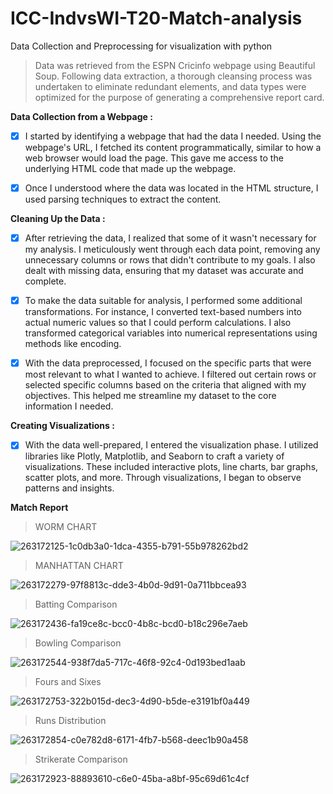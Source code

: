 # ICC-IndvsWI-T20-Match-analysis
Data Collection and Preprocessing for visualization with python


> Data was retrieved from the ESPN Cricinfo webpage using Beautiful Soup. Following data extraction, a thorough cleansing process was undertaken to eliminate redundant elements, and data types were optimized for the purpose of generating a comprehensive report card.


__Data Collection from a Webpage :__

- [x] I started by identifying a webpage that had the data I needed. Using the webpage's URL, I fetched its content programmatically, similar to how a web browser would load the page. This gave me access to the underlying HTML code that made up the webpage.

- [x] Once I understood where the data was located in the HTML structure, I used parsing techniques to extract the content.

__Cleaning Up the Data :__

- [x] After retrieving the data, I realized that some of it wasn't necessary for my analysis. I meticulously went through each data point, removing any unnecessary columns or rows that didn't contribute to my goals. I also dealt with missing data, ensuring that my dataset was accurate and complete.

- [x] To make the data suitable for analysis, I performed some additional transformations. For instance, I converted text-based numbers into actual numeric values so that I could perform calculations. I also transformed categorical variables into numerical representations using methods like encoding.

- [x] With the data preprocessed, I focused on the specific parts that were most relevant to what I wanted to achieve. I filtered out certain rows or selected specific columns based on the criteria that aligned with my objectives. This helped me streamline my dataset to the core information I needed.

__Creating Visualizations :__
- [x] With the data well-prepared, I entered the visualization phase. I utilized libraries like Plotly, Matplotlib, and Seaborn to craft a variety of visualizations. These included interactive plots, line charts, bar graphs, scatter plots, and more. Through visualizations, I began to observe patterns and insights.

__Match Report__

> WORM CHART

![263172125-1c0db3a0-1dca-4355-b791-55b978262bd2](https://github.com/Vengatesan-K/ICC-IndvsWI-T20-Match-analysis/assets/128688827/8283589c-7aa6-45b5-825c-e5d0e476a542)


> MANHATTAN CHART

![263172279-97f8813c-dde3-4b0d-9d91-0a711bbcea93](https://github.com/Vengatesan-K/ICC-IndvsWI-T20-Match-analysis/assets/128688827/7d2dde1c-a811-44e2-a399-707da1f027f5)


> Batting Comparison

![263172436-fa19ce8c-bcc0-4b8c-bcd0-b18c296e7aeb](https://github.com/Vengatesan-K/ICC-IndvsWI-T20-Match-analysis/assets/128688827/cc218a1f-385f-45b2-b8e7-ad27396ea93c)


> Bowling Comparison

![263172544-938f7da5-717c-46f8-92c4-0d193bed1aab](https://github.com/Vengatesan-K/ICC-IndvsWI-T20-Match-analysis/assets/128688827/d2aaa32e-313a-4ec6-aa5a-c44a4e609946)


> Fours and Sixes

![263172753-322b015d-dec3-4d90-b5de-e3191bf0a449](https://github.com/Vengatesan-K/ICC-IndvsWI-T20-Match-analysis/assets/128688827/18344876-308b-4857-8860-e9fbcb856873)


> Runs Distribution

![263172854-c0e782d8-6171-4fb7-b568-deec1b90a458](https://github.com/Vengatesan-K/ICC-IndvsWI-T20-Match-analysis/assets/128688827/b5ccb4cf-d5e8-4356-b232-002abc917307)


> Strikerate Comparison

![263172923-88893610-c6e0-45ba-a8bf-95c69d61c4cf](https://github.com/Vengatesan-K/ICC-IndvsWI-T20-Match-analysis/assets/128688827/2ed83ad6-2f1f-4ae0-b133-53a93b356286)

